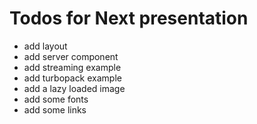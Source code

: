 # Todos for Next presentation

- add layout
- add server component
- add streaming example
- add turbopack example
- add a lazy loaded image
- add some fonts
- add some links
